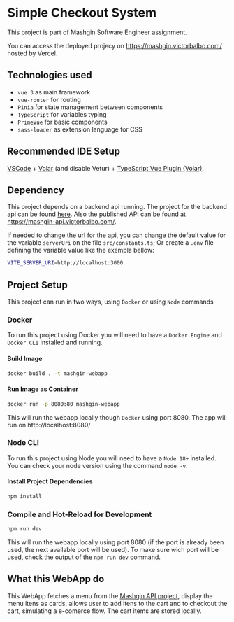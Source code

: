 # Simple Checkout System
This project is part of Mashgin Software Engineer assignment.

You can access the deployed projecy on https://mashgin.victorbalbo.com/ hosted by Vercel.


## Technologies used
- `vue 3` as main framework
- `vue-router` for routing
- `Pinia` for state management between components
- `TypeScript` for variables typing
- `PrimeVue` for basic components
- `sass-loader` as extension language for CSS 

## Recommended IDE Setup

[VSCode](https://code.visualstudio.com/) + [Volar](https://marketplace.visualstudio.com/items?itemName=Vue.volar) (and disable Vetur) + [TypeScript Vue Plugin (Volar)](https://marketplace.visualstudio.com/items?itemName=Vue.vscode-typescript-vue-plugin).

## Dependency
This project depends on a backend api running. The project for the backend api can be found [here](https://github.com/VictorBalbo/mashgin-api). Also the published API can be found at https://mashgin-api.victorbalbo.com/.

If needed to change the url for the api, you can change the default value for the variable `serverUri` on the file `src/constants.ts`; Or create a `.env` file defining the variable value like the exempla bellow:
```sh
VITE_SERVER_URI=http://localhost:3000
```

## Project Setup
This project can run in two ways, using `Docker` or using `Node` commands

### Docker
To run this project using Docker you will need to have a `Docker Engine` and `Docker CLI` installed and running.
#### Build Image
```sh
docker build . -t mashgin-webapp
```
#### Run Image as Container
```sh
docker run -p 8080:80 mashgin-webapp
```
This will run the webapp locally though `Docker` using port 8080. The app will run on http://localhost:8080/

### Node CLI
To run this project using Node you will need to have a `Node 18+` installed. You can check your node version using the command `node -v`.
#### Install Project Dependencies
```sh
npm install
```
### Compile and Hot-Reload for Development
```sh
npm run dev
```
This will run the webapp locally using port 8080 (if the port is already been used, the next available port will be used). To make sure wich port will be used, check the output of the `npm run dev` command.


## What this WebApp do
This WebApp fetches a menu from the [Mashgin API project](https://github.com/VictorBalbo/mashgin-api), display the menu itens as cards, allows user to add itens to the cart and to checkout the cart, simulating a e-comerce flow. The cart items are stored locally.
